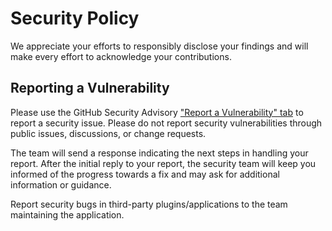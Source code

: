 # Security Policy

We appreciate your efforts to responsibly disclose your findings and will make 
every effort to acknowledge your contributions.

## Reporting a Vulnerability

Please use the GitHub Security Advisory 
["Report a Vulnerability" tab](https://github.com/PixarAnimationStudios/OpenUSD/security/advisories/new) 
to report a security issue. Please do not report security vulnerabilities 
through public issues, discussions, or change requests.

The team will send a response indicating the next steps in handling your report. 
After the initial reply to your report, the security team will keep you informed 
of the progress towards a fix and may ask for additional information or guidance.

Report security bugs in third-party plugins/applications to the team maintaining 
the application.

